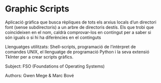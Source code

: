 # Graphic Scripts

Aplicació gràfica que busca rèpliques de tots els arxius locals d’un directori
font (sense subdirectoris) a un arbre de directoris destís. Els que trobi que coincideixen en el
nom, caldrà comprovar-los en contingut per a saber si són iguals o si hi ha diferències en el
continguts

Llenguatges utilitzats: Shell-scripts, programació de l’intèrpret de comandes UNIX, el llenguatge 
de programació Python i la seva extensió TkInter per a crear scripts gràfics.

Subject: FSO (Foundations of Operating Systems)

Authors: Gwen Mege & Marc Bové

